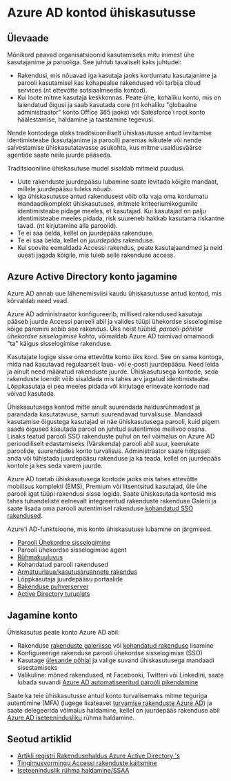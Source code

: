 <properties
    pageTitle="Konto abil Azure AD |  Microsoft Azure'i"
    description="Kirjeldab, kuidas Azure Active Directory võimaldab asutustel turvaliselt jagada kohapealse rakendused ja tarbija pilveteenustega kontod."
    services="active-directory"
    documentationCenter=""
    authors="msStevenPo"
    manager="femila"
    editor=""/>

 <tags
    ms.service="active-directory"
    ms.workload="identity"
    ms.tgt_pltfrm="na"
    ms.devlang="na"
    ms.topic="article"
    ms.date="02/09/2016"  
    ms.author="stevenpo"/>

# <a name="sharing-accounts-with-azure-ad"></a>Azure AD kontod ühiskasutusse

## <a name="overview"></a>Ülevaade
Mõnikord peavad organisatsioonid kasutamiseks mitu inimest ühe kasutajanime ja parooliga. See juhtub tavaliselt kaks juhtudel:

- Rakendusi, mis nõuavad iga kasutaja jaoks kordumatu kasutajanime ja parooli kasutamisel kas kohapealse rakendused või tarbija cloud services (nt ettevõtte sotsiaalmeedia kontod).
- Kui loote mitme kasutaja keskkonnas. Peate ühe, kohaliku konto, mis on laiendatud õigusi ja saab kasutada core (nt kohaliku "globaalne administraator" konto Office 365 jaoks) või Salesforce'i root konto häälestamise, haldamine ja taastamine tegevusi.

Nende kontodega oleks traditsiooniliselt ühiskasutusse antud levitamise identimisteabe (kasutajanime ja parooli) paremas isikutele või nende salvestamise ühiskasutatavasse asukohta, kus mitme usaldusväärse agentide saate neile juurde pääseda.

Traditsiooniline ühiskasutuse mudel sisaldab mitmeid puudusi.

- Uute rakenduste juurdepääsu lubamine saate levitada kõigile mandaat, millele juurdepääsu tuleks nõuab.
- Iga ühiskasutusse antud rakendusest võib olla vaja oma kordumatu mandaadikomplekt ühiskasutuses, mitmele kriteeriumikogumile identimisteabe pidage meeles, et kasutajad. Kui kasutajad on palju identimisteabe meeles pidada, risk suureneb hakkab kasutama riskantne tavad. (nt kirjutamine alla paroolid).
- Te ei saa öelda, kellel on juurdepääs rakenduse.
- Te ei saa öelda, kellel on *juurdepääs* rakenduse.
- Kui soovite eemaldada Accessi rakendus, peate kasutajaandmed ja neid uuesti jagada kõigile, mis tuleb selle rakenduse access.

## <a name="azure-active-directory-account-sharing"></a>Azure Active Directory konto jagamine

Azure AD annab uue lähenemisviisi kaudu ühiskasutusse antud kontod, mis kõrvaldab need vead.

Azure AD administraator konfigureerib, millised rakendused kasutaja pääseb juurde Accessi paneeli abil ja valides tüüpi ühekordse sisselogimise kõige paremini sobib see rakendus. Üks neist tüübid, *parooli-põhiste ühekordse sisselogimise kohta*, võimaldab Azure AD toimivad omamoodi "ta" käigus sisselogimise rakenduse.

Kasutajate logige sisse oma ettevõtte konto üks kord. See on sama kontoga, mida nad kasutavad regulaarselt laua- või e-posti juurdepääsu. Need leida ja ainult need määratud rakenduste juurde. Ühiskasutusega kontode, seda rakenduste loendit võib sisaldada mis tahes arv jagatud identimisteabe. Lõppkasutaja ei pea meeles pidada või kirjutage erinevate kontode nad võivad kasutada.

Ühiskasutusega kontod mitte ainult suurendada haldusrühmadest ja parandada kasutatavuse, samuti suurendavad turvalisuse. Mandaadi kasutamise õigustega kasutajad ei näe ühiskasutusega parooli, kuid pigem saada õigused kasutada parool on juhitud autentimise meilivoo osana. Lisaks teatud parooli SSO rakenduste puhul on teil võimalus on Azure AD perioodiliselt edastamiseks (Värskenda) parooli abil suur, keerukate paroolide, suurendades konto turvalisus. Administraator saate hõlpsasti anda või tühistada juurdepääsu rakenduse ja ka teada, kellel on juurdepääs kontole ja kes seda varem juurde.

Azure AD toetab ühiskasutusega kontode jaoks mis tahes ettevõtte mobiilsus komplekti (EMS), Premium või litsentsitud kasutajad, üle ühe parooli igat tüüpi rakendusi sisse logida. Saate ühiskasutada kontosid mis tahes tuhandeliste eelnevalt integreeritud rakenduste rakenduse Galerii ja saate lisada oma parooli autentimisel rakenduse [kohandatud SSO rakendused](active-directory-sso-integrate-saas-apps.md).

Azure'i AD-funktsioone, mis konto ühiskasutuse lubamine on järgmised.

- [Parooli Ühekordne sisselogimine](active-directory-appssoaccess-whatis.md#password-based-single-sign-on)
- Parooli ühekordse sisselogimise agent
- [Rühmakuuluvus](active-directory-accessmanagement-self-service-group-management.md)
- Kohandatud parooli rakendused
- [Armatuurlaua/kasutusaruannete rakendus](active-directory-passwords-get-insights.md)
- Lõppkasutaja juurdepääsu portaalide
- [Rakenduse puhverserver](active-directory-application-proxy-get-started.md)
- [Active Directory turuplats](https://azure.microsoft.com/marketplace/active-directory/all/)

## <a name="sharing-an-account"></a>Jagamine konto
Ühiskasutus peate konto Azure AD abil:

- Rakenduse [rakenduste galeriisse](https://azure.microsoft.com/marketplace/active-directory/) või [kohandatud rakenduse](http://blogs.technet.com/b/ad/archive/2015/06/17/bring-your-own-app-with-azure-ad-self-service-saml-configuration-gt-now-in-preview.aspx) lisamine
- Konfigureerige rakenduse parooli ühekordse sisselogimise (SSO)
- Kasutage [ülesande põhjal](active-directory-accessmanagement-group-saasapps.md) ja valige suvand ühiskasutusega mandaadi sisestamiseks
- Valikuline: mõned rakendused, nt Facebooki, Twitteri või LinkedIni, saate lubada suvandi [Azure AD automatiseeritud parooli pikendamine](http://blogs.technet.com/b/ad/archive/2015/02/20/azure-ad-automated-password-roll-over-for-facebook-twitter-and-linkedin-now-in-preview.aspx)

Saate ka teie ühiskasutusse antud konto turvalisemaks mitme teguriga autentimine (MFA) (lugege lisateavet [turvamise rakenduste Azure AD](../multi-factor-authentication/multi-factor-authentication-get-started.md)) ja saate delegeerida võimalus haldamine, kellel on juurdepääs rakenduse abil [Azure AD iseteenindusliku](active-directory-accessmanagement-self-service-group-management.md) rühma haldamine.

## <a name="related-articles"></a>Seotud artiklid

- [Artikli registri Rakendusehaldus Azure Active Directory 's](active-directory-apps-index.md)
- [Tingimusvormingu Accessi rakenduste kaitsmine](active-directory-conditional-access.md)
- [Iseteeninduslik rühma haldamine/SSAA](active-directory-accessmanagement-self-service-group-management.md)
